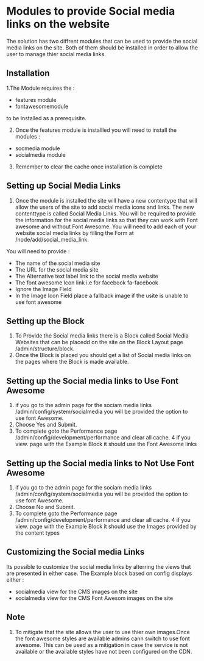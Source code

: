 # Modules to provide Social media links on the website

The solution has two diffrent modules that can be used to provide the social media links on the site. Both of them should be installed  in order to allow the user to manage thier social media links.


## Installation

1.The Module requires the :
  
  - features module
  - fontawesomemodule 
  
  to be installed as a prerequisite. 

2. Once the features module is installled you will need to install the modules :
  - socmedia module
  - socialmedia module

3. Remember to clear the cache once installation is complete

## Setting up Social Media Links

1. Once the module is installed the site will have a new contentype that will allow the users of the site to add social media icons and links. The new contenttype is called Social Media Links. You will be required to provide the information for the social media links so that they can work with Font  awesome and without Font Awesome. You will need to add each of your website social media links by filling the Form at /node/add/social_media_link.

You will need to provide :
  - The name of the social media site
  - The URL for the social media site
  - The Alternative text label link to the social media website
  - The font awesome Icon link i.e for facebook fa-facebook
  - Ignore the Image Field
  - In the Image Icon Field place a fallback image if the usite is unable to use font awesome
  
## Setting up the Block 

1. To Provide the Social media links there is a Block called Social Media Websites that can be placedd on the site on the Block Layout page /admin/structure/block.
2. Once the Block is placed you should get a list of Social media links on the pages where the Block is made available.

## Setting up the Social media links to Use Font Awesome 

1. if you go to the admin page for the sociam media links /admin/config/system/socialmedia you will be provided the option to use font Awesome.
2. Choose Yes and Submit.
3. To complete goto the Performance page /admin/config/development/performance and clear all cache. 
4 if you view. page with the Example Block it should use the Font Awesome links

## Setting up the Social media links to Not Use Font Awesome

1. if you go to the admin page for the sociam media links /admin/config/system/socialmedia you will be provided the option to use font Awesome.
2. Choose No and Submit.
3. To complete goto the Performance page /admin/config/development/performance and clear all cache. 
4 if you view. page with the Example Block it should use the Images provided by the content types

## Customizing the Social media Links

Its possible to customize the social media links by alterring the views that are presented in either case. The Example block based on config displays either :

 - socialmedia view for the CMS images on the site
 - socialmedia view for the CMS Font Awesom images on the site
 
 ## Note
 
 1. To mitigate that the site allows the user to use thier own images.Once the font awesome styles are available admins cann switch to use font awesome. This can be used as a mitigation in case the service is not available or the available styles have not been configured on the CDN.
 
